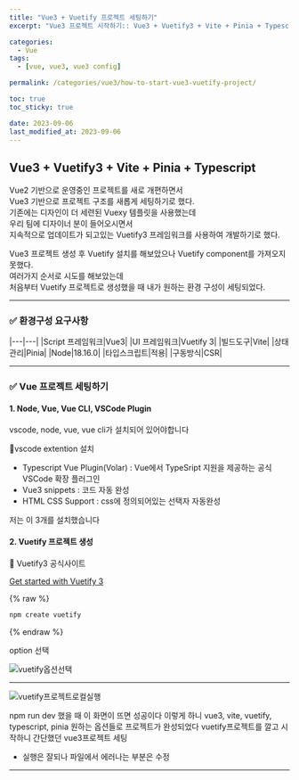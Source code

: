 ```yaml
---
title: "Vue3 + Vuetify 프로젝트 세팅하기"
excerpt: "Vue3 프로젝트 시작하기:: Vue3 + Vuetify3 + Vite + Pinia + Typescript 기반 환경구성"

categories:
  - Vue
tags:
  - [vue, vue3, vue3 config]

permalink: /categories/vue3/how-to-start-vue3-vuetify-project/

toc: true
toc_sticky: true

date: 2023-09-06
last_modified_at: 2023-09-06
---
```


## Vue3 + Vuetify3 + Vite + Pinia + Typescript

Vue2 기반으로 운영중인 프로젝트를 새로 개편하면서<br/>
Vue3 기반으로 프로젝트 구조를 새롭게 세팅하기로 했다.<br/>
기존에는 디자인이 더 세련된 Vuexy 템플릿을 사용했는데<br/>
우리 팀에 디자이너 분이 들어오시면서<br/>
지속적으로 업데이트가 되고있는 Vuetify3 프레임워크를 사용하여 개발하기로 했다.<br/>

Vue3 프로젝트 생성 후 Vuetify 설치를 해보았으나 Vuetify component를 가져오지 못했다.<br/>
여러가지 순서로 시도를 해보았는데<br/>
처음부터 Vuetify 프로젝트로 생성했을 때 내가 원하는 환경 구성이 세팅되었다.

***

### ✅ 환경구성 요구사항

|---|---|
|Script 프레임워크|Vue3|
|UI 프레임워크|Vuetify 3|
|빌드도구|Vite|
|상태관리|Pinia|
|Node|18.16.0|
|타입스크립트|적용|
|구동방식|CSR|

***

### ✅ Vue 프로젝트 세팅하기

#### 1. Node, Vue, Vue CLI, VSCode Plugin

vscode, node, vue, vue cli가 설치되어 있어야합니다

🔽vscode extention 설치

- Typescript Vue Plugin(Volar) : Vue에서 TypeSript 지원을 제공하는 공식 VSCode 확장 플러그인
- Vue3 snippets : 코드 자동 완성
- HTML CSS Support : css에 정의되어있는 선택자 자동완성

저는 이 3개를 설치했습니다

#### 2. Vuetify 프로젝트 생성

🔽 Vuetify3 공식사이트

[Get started with Vuetify 3](https://vuetifyjs.com/en/getting-started/installation/)

{% raw %}

```bash
npm create vuetify
```

{% endraw %}

option 선택

![vuetify옵션선택](https://github.com/gingerbeerlime/gingerbeerlime.github.io/assets/89768065/f09ad55d-d87c-4868-b4df-ea9c4656e947)


***

![vuetify프로젝트로컬실행](https://github.com/gingerbeerlime/gingerbeerlime.github.io/assets/89768065/14da1ee7-4ed7-455c-83c9-528967011276)

npm run dev 했을 때 이 화면이 뜨면 성공이다
이렇게 하니 vue3, vite, vuetify, typescript, pinia 원하는 옵션들로 프로젝트가 완성되었다
vuetify프로젝트를 깔고 시작하니 간단했던 vue3프로젝트 세팅

- 실행은 잘되나 파일에서 에러나는 부분은 수정

***
